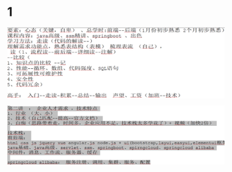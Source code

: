 # 1

![image-20221010192251576](img/1/image-20221010192251576.png)

![image-20221010195519529](img/1/image-20221010195519529.png)